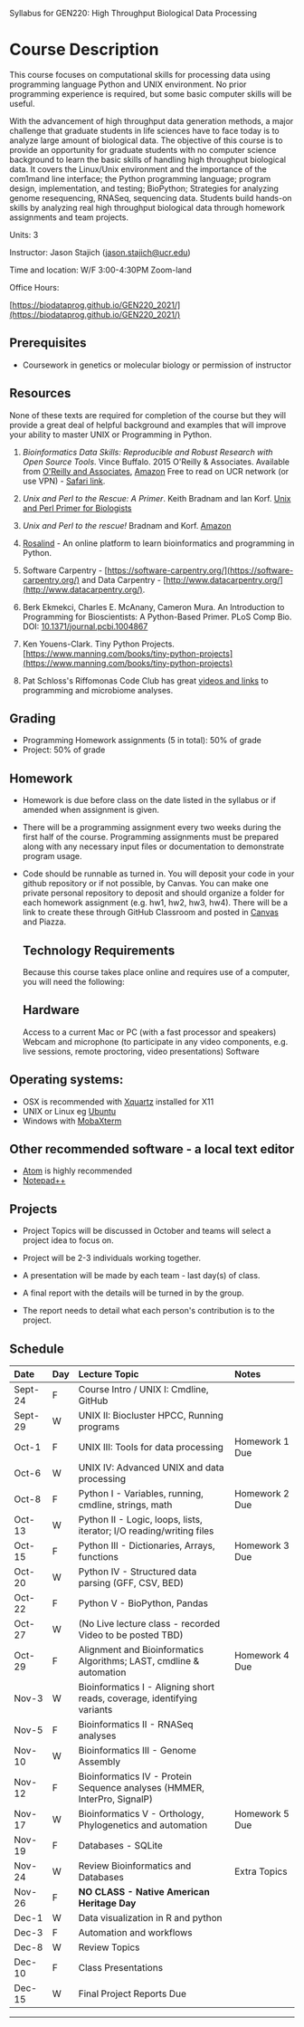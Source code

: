 Syllabus for GEN220: High Throughput Biological Data Processing

Course Description
==================

This course focuses on computational skills for processing data using
programming language Python and UNIX environment. No prior programming
experience is required, but some basic computer skills will be useful.

With the advancement of high throughput data generation methods, a
major challenge that graduate students in life sciences have to face
today is to analyze large amount of biological data. The objective of
this course is to provide an opportunity for graduate students with no
computer science background to learn the basic skills of handling high
throughput biological data. It covers the Linux/Unix environment and
the importance of the com1mand line interface; the Python programming
language; program design, implementation, and testing; BioPython;
Strategies for analyzing genome resequencing, RNASeq, sequencing data.
Students build hands-on skills by analyzing real high throughput
biological data through homework assignments and team projects.

Units: 3

Instructor: Jason Stajich (jason.stajich@ucr.edu)

Time and location: W/F 3:00-4:30PM Zoom-land

Office Hours:

[https://biodataprog.github.io/GEN220_2021/](https://biodataprog.github.io/GEN220_2021/)

Prerequisites
-------------

* Coursework in genetics or molecular biology or permission of instructor

Resources
---------

None of these texts are required for completion of the course but they
will provide a great deal of helpful background and examples that will
improve your ability to master UNIX or Programming in Python.

   1. _Bioinformatics Data Skills: Reproducible and Robust Research
      with Open Source Tools_. Vince Buffalo. 2015 O'Reilly &
      Associates. Available from [O'Reilly and Associates](http://shop.oreilly.com/product/0636920030157.do),
      [Amazon](http://amazon.com/Bioinformatics-Data-Skills-Reproducible-Research/dp/1449367372)
      Free to read on UCR network (or use VPN) - [Safari link](https://www.oreilly.com/library/view/bioinformatics-data-skills/9781449367480/).

   2. _Unix and Perl to the Rescue: A Primer_. Keith Bradnam and Ian
      Korf. [Unix and Perl Primer for Biologists](http://korflab.ucdavis.edu/unix_and_Perl/)

   3. _Unix and Perl to the rescue!_ Bradnam and
      Korf. [Amazon](https://www.amazon.com/gp/product/0521169828?tag=keithbradnamc-20)

   4. [Rosalind](http://rosalind.info/problems/locations/) - An online platform to learn bioinformatics and programming in Python.

   5. Software Carpentry -
      [https://software-carpentry.org/](https://software-carpentry.org/)
      and Data Carpentry - [http://www.datacarpentry.org/](http://www.datacarpentry.org/).

   6. Berk Ekmekci, Charles E. McAnany, Cameron Mura. An Introduction to Programming for Bioscientists: A Python-Based Primer. PLoS Comp Bio. DOI: [10.1371/journal.pcbi.1004867](https://doi.org/10.1371/journal.pcbi.1004867)

   7. Ken Youens-Clark. Tiny Python Projects. [https://www.manning.com/books/tiny-python-projects](https://www.manning.com/books/tiny-python-projects)

   8. Pat Schloss's Riffomonas Code Club has great [videos and links](https://riffomonas.org/code_club/) to programming and microbiome analyses.

Grading
-------

* Programming Homework assignments (5 in total): 50% of grade
* Project: 50% of grade

Homework
--------

* Homework is due before class on the date listed in the syllabus or if amended when assignment is given.

* There will be a programming assignment every two weeks during the first half of the course.
  Programming assignments must be prepared along with any necessary input files or documentation to demonstrate program usage.

* Code should be runnable as turned in. You will deposit your code in
  your github repository or if not possible, by Canvas. You can make
  one private personal repository to deposit and should organize a
  folder for each homework assignment (e.g. hw1, hw2, hw3, hw4). There will be a link to create these through GitHub Classroom and posted in [Canvas](https://elearn.ucr.edu/courses/17733/assignments/syllabus) and Piazza.

  Technology Requirements
  -----------------------
  Because this course takes place online and requires use of a computer, you will need the following:

  ## Hardware

  Access to a current Mac or PC (with a fast processor and speakers)
  Webcam and microphone (to participate in any video components, e.g. live sessions, remote proctoring, video presentations)
  Software

## Operating systems:
  * OSX is recommended with [Xquartz](https://www.xquartz.org/) installed for X11
  * UNIX or Linux eg [Ubuntu](https://ubuntu.com/)
  * Windows with [MobaXterm](https://mobaxterm.mobatek.net/)

## Other recommended software - a local text editor
 * [Atom](https://atom.io/) is highly recommended
* [Notepad++](https://notepad-plus-plus.org/downloads/)

Projects
--------

* Project Topics will be discussed in October and teams will select a project idea to focus on.

* Project will be 2-3 individuals working together.

* A presentation will be made by each team - last day(s) of class.

* A final report with the details will be turned in by the group.

* The report needs to detail what each person's contribution is to the
  project.

Schedule
--------

| Date	| Day |	Lecture Topic	|	Notes
| :------ | :---- | :---------------------- | :------------ |
| Sept-24 |	F	|	Course Intro / UNIX I: Cmdline, GitHub	|	|
| Sept-29	|	W	|	UNIX II: Biocluster HPCC, Running programs |	|
| Oct-1	|	F	|	UNIX III: Tools for data processing	| Homework 1 Due  |
| Oct-6	|	W	|	UNIX IV: Advanced UNIX and data processing	|	|
| Oct-8	|	F	|	Python I - Variables, running, cmdline, strings, math	| Homework 2 Due  |
| Oct-13	|	W	|	Python II - Logic, loops, lists, iterator; I/O reading/writing files	|	 |
| Oct-15	|	F	|	Python III - Dictionaries, Arrays, functions	|  Homework 3 Due  |
| Oct-20	|	W	|	Python IV - Structured data parsing (GFF, CSV, BED)	 |	|
| Oct-22	|	F	|	Python V - BioPython, Pandas | 	|
| Oct-27	|	W	|	(No Live lecture class - recorded Video to be posted TBD)	| |
| Oct-29	|	F	|	Alignment and Bioinformatics Algorithms; LAST, cmdline & automation	| Homework 4 Due |
| Nov-3	|	W	|	Bioinformatics I - Aligning short reads, coverage, identifying variants	|	|
| Nov-5 |	F	|	Bioinformatics II - RNASeq analyses	|	|
| Nov-10	|	W	|	Bioinformatics III - Genome Assembly	|  |
| Nov-12 |	F |	Bioinformatics IV - Protein Sequence analyses (HMMER, InterPro, SignalP)  |	|
| Nov-17 |	W |	Bioinformatics V - Orthology, Phylogenetics and automation | Homework 5 Due 	|
| Nov-19	|	F	|  Databases - SQLite |	|
| Nov-24 |	W |	Review Bioinformatics and Databases | Extra Topics	|
| Nov-26 |	F |	**NO CLASS - Native American Heritage Day** | 	|
| Dec-1	|	 W |  Data visualization in R and python | 	|
| Dec-3	|	F	| 	Automation and workflows|		|
| Dec-8	|	W | Review Topics |  |
| Dec-10	|	F | Class Presentations |  |
| Dec-15 | W | Final Project Reports Due | |

----------
